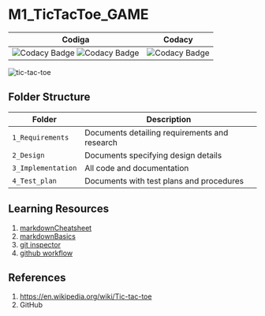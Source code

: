 # M1_TicTacToe_GAME 
Codiga           | Codacy
-------------------| -----------------------------------------
 ![Codacy Badge](https://api.codiga.io/project/31029/score/svg)   ![Codacy Badge](https://api.codiga.io/project/31029/status/svg)   |  ![Codacy Badge](https://app.codacy.com/project/badge/Grade/144752dd453f4bed97bfbd02eedfff72)


![tic-tac-toe](https://user-images.githubusercontent.com/98889318/153477045-0dbe0d30-8e97-421a-ba84-f954b66b5cc5.png)

   
## Folder Structure
Folder             | Description
-------------------| -----------------------------------------
`1_Requirements`   | Documents detailing requirements and research
`2_Design`         | Documents specifying design details
`3_Implementation` | All code and documentation
`4_Test_plan`      | Documents with test plans and procedures
   
   


## Learning Resources
1. [markdownCheatsheet](https://github.com/adam-p/markdown-here/wiki/Markdown-Cheatsheet)
2. [markdownBasics](https://guides.github.com/features/mastering-markdown/)
3. [git inspector](https://github.com/ejwa/gitinspector.git)
4. [github workflow](https://docs.github.com/en/actions/learn-github-action)

## References
1. https://en.wikipedia.org/wiki/Tic-tac-toe
2. GitHub
